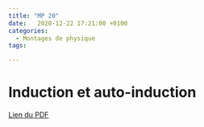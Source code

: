 ```yaml
---
title: "MP 20"
date:   2020-12-22 17:21:00 +0100
categories:
  - Montages de physique
tags:

---
```

# Induction et auto-induction

[Lien du PDF](/assets/pdf/LC16.pdf)

<object class="pdf fitvidsignore" data="/assets/pdf/LC16.pdf" type="application/pdf"></object>
